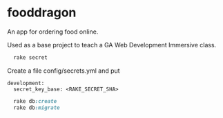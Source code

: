 fooddragon
==========

An app for ordering food online.

Used as a base project to teach a GA Web Development Immersive class.

```ruby
  rake secret
```

Create a file config/secrets.yml and put

```
development:
  secret_key_base: <RAKE_SECRET_SHA>
```

```ruby
  rake db:create
  rake db:migrate
```

